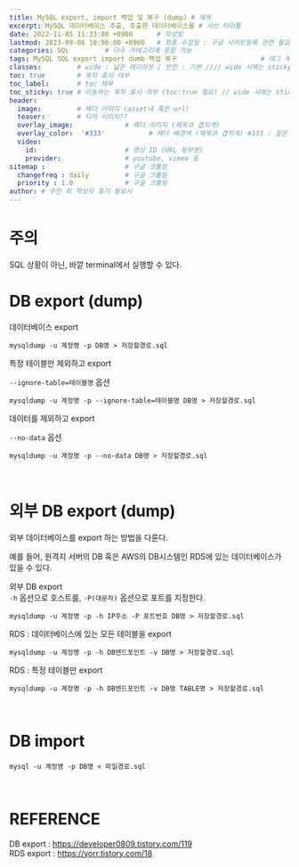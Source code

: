 ```yaml
---
title: MySQL export, import 백업 및 복구 (dump) # 제목
excerpt: MySQL 데이터베이스 추출, 추출한 데이터베이스를 # 서브 타이틀
date: 2022-11-05 11:33:00 +0900      # 작성일
lastmod: 2023-09-06 10:00:00 +0900   # 최종 수정일 : 구글 사이트등록 관련 필요
categories: SQL         # 다수 카테고리에 포함 가능
tags: MySQL SQL export import dumb 백업 복구                     # 태그 복수개 가능
classes:         # wide : 넓은 레이아웃 / 빈칸 : 기본 //// wide 시에는 sticky toc 불가
toc: true        # 목차 표시 여부
toc_label:       # toc 제목
toc_sticky: true # 이동하는 목차 표시 여부 (toc:true 필요) // wide 시에는 sticky toc 불가
header: 
  image:         # 헤더 이미지 (asset내 혹은 url)
  teaser:        # 티저 이미지??
  overlay_image:             # 헤더 이미지 (제목과 겹치게)
  overlay_color:  '#333'           # 헤더 배경색 (제목과 겹치게) #333 : 짙은 회색
  video:
    id:                      # 영상 ID (URL 뒷부분)
    provider:                # youtube, vimeo 등
sitemap :                    # 구글 크롤링
  changefreq : daily         # 구글 크롤링
  priority : 1.0             # 구글 크롤링
author: # 주인 외 작성자 표기 필요시
---
```

<!--postNo: 20221105_001-->

# 주의
SQL 상황이 아닌, 바깥 terminal에서 실행할 수 있다.


# DB export (dump)

데이터베이스 export
```terminal
mysqldump -u 계정명 -p DB명 > 저장할경로.sql
```

특정 테이블만 제외하고 export

`--ignore-table=테이블명` 옵션

```terminal
mysqldump -u 계정명 -p --ignore-table=테이블명 DB명 > 저장할경로.sql
```

데이터를 제외하고 export

`--no-data` 옵션

```terminal
mysqldump -u 계정명 -p --no-data DB명 > 저장할경로.sql
```


<br>

# 외부 DB export (dump)

외부 데이터베이스를 export 하는 방법을 다룬다.  

예를 들어, 원격지 서버의 DB 혹은 AWS의 DB시스템인 RDS에 있는 데이터베이스가 있을 수 있다.    

외부 DB export  
`-h` 옵션으로 호스트를, `-P(대문자)` 옵션으로 포트를 지정한다.  

```terminal
mysqldump -u 계정명 -p -h IP주소 -P 포트번호 DB명 > 저장할경로.sql
```


RDS : 데이터베이스에 있는 모든 테이블을 export  

```terminal
mysqldump -u 계정명 -p -h DB엔드포인트 -v DB명 > 저장할경로.sql
```

RDS : 특정 테이블만 export  

```terminal
mysqldump -u 계정명 -p -h DB엔드포인트 -v DB명 TABLE명 > 저장할경로.sql
```

<br>

# DB import

```terminal
mysql -u 계정명 -p DB명 < 파일경로.sql
```

<br>

# REFERENCE

DB export : https://developer0809.tistory.com/119   
RDS export : https://yorr.tistory.com/18  